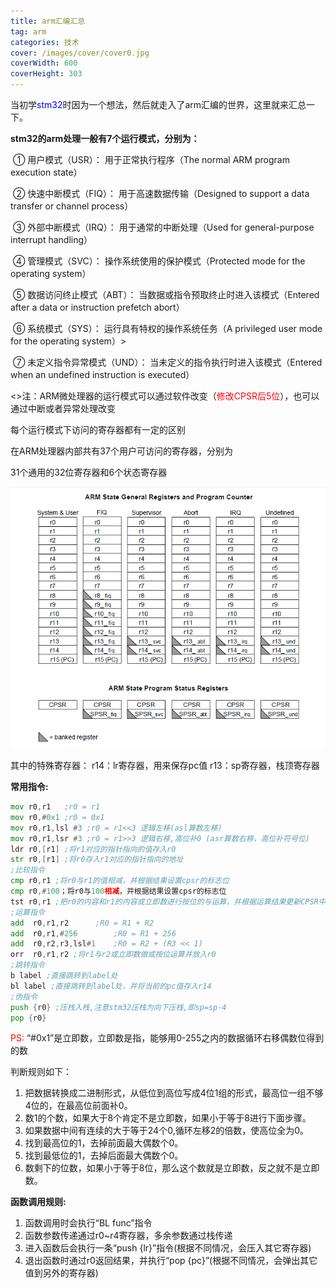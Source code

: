 ```yaml
---
title: arm汇编汇总
tag: arm
categories: 技术
cover: /images/cover/cover0.jpg
coverWidth: 600
coverHeight: 303
---
```

当初学<font color = blue>stm32</font>时因为一个想法，然后就走入了arm汇编的世界，这里就来汇总一下。
<!--more-->

__stm32的arm处理一般有7个运行模式，分别为：__

​	<a>① 用户模式（USR）： 用于正常执行程序（The normal ARM program execution state）</a>

​	<a>② 快速中断模式（FIQ）： 用于高速数据传输（Designed to support a data transfer or channel process）</a>

​	<a>③ 外部中断模式（IRQ）： 用于通常的中断处理（Used for general-purpose interrupt handling）</a>

​	<a>④ 管理模式（SVC）： 操作系统使用的保护模式（Protected mode for the operating system）</a>

​	<a>⑤ 数据访问终止模式（ABT）： 当数据或指令预取终止时进入该模式（Entered after a data or instruction prefetch abort）</a>

​	<a>⑥ 系统模式（SYS）： 运行具有特权的操作系统任务（A privileged user mode for the operating system）</a>>

​	<a>⑦ 未定义指令异常模式（UND）： 当未定义的指令执行时进入该模式（Entered when an undefined instruction is executed）</a>

<>注：ARM微处理器的运行模式可以通过软件改变（<font color=red>修改CPSR后5位</font>），也可以通过中断或者异常处理改变

每个运行模式下访问的寄存器都有一定的区别

在ARM处理器内部共有37个用户可访问的寄存器，分别为

31个通用的32位寄存器和6个状态寄存器

![如不能显示图片，请刷新网页](arm/p1.png)


其中的特殊寄存器：
r14：lr寄存器，用来保存pc值
r13：sp寄存器，栈顶寄存器


__常用指令:__

```asm
mov r0,r1   ;r0 = r1
mov r0,#0x1 ;r0 = 0x1
mov r0,r1,lsl #3 ;r0 = r1<<3 逻辑左移(asl算数左移)
mov r0,r1,lsr #3 ;r0 = r1>>3 逻辑右移,高位补0 (asr算数右移，高位补符号位)
ldr r0,[r1] ;将r1对应的指针指向的值存入r0
str r0,[r1] ;将r0存入r1对应的指针指向的地址
;比较指令
cmp r0,r1 ;将r0与r1的值相减，并根据结果设置cpsr的标志位
cmp r0,#100；将r0与100相减，并根据结果设置cpsr的标志位
tst r0,r1 ;把r0的内容和r1的内容或立即数进行按位的与运算，并根据运算结果更新CPSR中条件标志位的值。
;运算指令
add  r0,r1,r2      ;R0 = R1 + R2
add  r0,r1,#256        ;R0 = R1 + 256
add  r0,r2,r3,lsl#1    ;R0 = R2 + (R3 << 1)
orr  r0,r1,r2 ;将r1与r2或立即数做或按位运算并放入r0
;跳转指令
b label ;直接跳转到label处
bl label ;直接跳转到label处，并将当前的pc值存入r14
;伪指令
push {r0} ;压栈入栈,注意stm32压栈为向下压栈,即sp=sp-4
pop {r0}
```

<font color = red>PS:</font> “#0x1”是立即数，立即数是指，能够用0-255之内的数据循环右移偶数位得到的数

判断规则如下：

1. 把数据转换成二进制形式，从低位到高位写成4位1组的形式，最高位一组不够4位的，在最高位前面补0。
2. 数1的个数，如果大于8个肯定不是立即数，如果小于等于8进行下面步骤。
3. 如果数据中间有连续的大于等于24个0,循环左移2的倍数，使高位全为0。
4. 找到最高位的1，去掉前面最大偶数个0。
5. 找到最低位的1，去掉后面最大偶数个0。
6. 数剩下的位数，如果小于等于8位，那么这个数就是立即数，反之就不是立即数。


__函数调用规则:__
1. 函数调用时会执行“BL func”指令
2. 函数参数传递通过r0~r4寄存器，多余参数通过栈传递
3. 进入函数后会执行一条“push {lr}”指令(根据不同情况，会压入其它寄存器)
4. 退出函数时通过r0返回结果，并执行“pop {pc}”(根据不同情况，会弹出其它值到另外的寄存器)



















